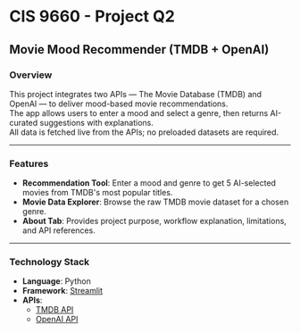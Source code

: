 # CIS 9660 - Project Q2  
## Movie Mood Recommender (TMDB + OpenAI)

### Overview
This project integrates two APIs — The Movie Database (TMDB) and OpenAI — to deliver mood-based movie recommendations.  
The app allows users to enter a mood and select a genre, then returns AI-curated suggestions with explanations.  
All data is fetched live from the APIs; no preloaded datasets are required.

---

### Features
- **Recommendation Tool**: Enter a mood and genre to get 5 AI-selected movies from TMDB's most popular titles.  
- **Movie Data Explorer**: Browse the raw TMDB movie dataset for a chosen genre.  
- **About Tab**: Provides project purpose, workflow explanation, limitations, and API references.  

---

### Technology Stack
- **Language**: Python  
- **Framework**: [Streamlit](https://streamlit.io/)  
- **APIs**:
  - [TMDB API](https://developer.themoviedb.org/)
  - [OpenAI API](https://platform.openai.com/)  

